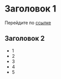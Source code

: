 # Заголовок 1

Перейдите по [ссылке](https://doka.guide/tools/markdown/)

## Заголовок 2
- 1
- 2
- 3
- 4
- 5


